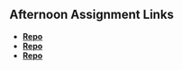 ## Afternoon Assignment Links

* **[Repo](https://github.com/Porter12346/<ASSIGNMENT_REPO>)**
* **[Repo](https://github.com/Porter12346/<ASSIGNMENT_REPO>)**
* **[Repo](https://github.com/Porter12346/<ASSIGNMENT_REPO>)**
